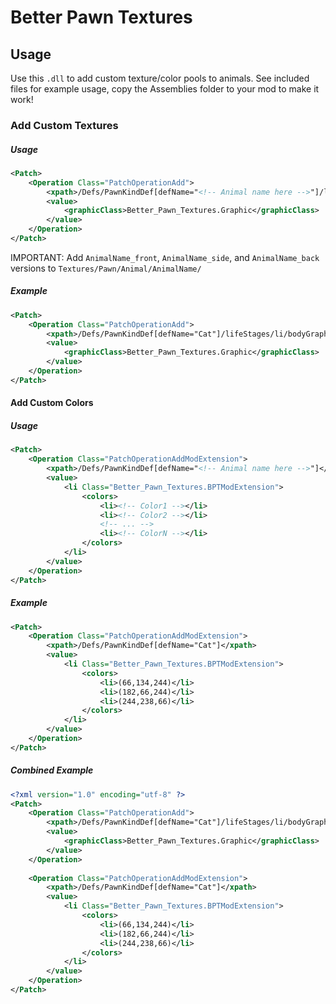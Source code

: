 # Better Pawn Textures

## Usage
Use this `.dll` to add custom texture/color pools to animals. See included files for example usage, copy the Assemblies folder to your mod to make it work!

### Add Custom Textures
##### Usage
```xml
<Patch>
    <Operation Class="PatchOperationAdd">
        <xpath>/Defs/PawnKindDef[defName="<!-- Animal name here -->"]/lifeStages/li/bodyGraphicData</xpath>
        <value>
            <graphicClass>Better_Pawn_Textures.Graphic</graphicClass>
        </value>
    </Operation>
</Patch>
```

IMPORTANT: Add `AnimalName_front`, `AnimalName_side`, and `AnimalName_back` versions to `Textures/Pawn/Animal/AnimalName/`

##### Example
```xml 
<Patch>
    <Operation Class="PatchOperationAdd">
        <xpath>/Defs/PawnKindDef[defName="Cat"]/lifeStages/li/bodyGraphicData</xpath>
        <value>
            <graphicClass>Better_Pawn_Textures.Graphic</graphicClass>
        </value>
    </Operation>
</Patch>
```

#### Add Custom Colors
##### Usage
```xml 
<Patch>
    <Operation Class="PatchOperationAddModExtension">
        <xpath>/Defs/PawnKindDef[defName="<!-- Animal name here -->"]</xpath>
        <value>
            <li Class="Better_Pawn_Textures.BPTModExtension">
                <colors>
                    <li><!-- Color1 --></li>
                    <li><!-- Color2 --></li>
                    <!-- ... -->
                    <li><!-- ColorN --></li>
                </colors>
            </li>
        </value>
    </Operation>
</Patch>
```

##### Example
```xml 
<Patch>
    <Operation Class="PatchOperationAddModExtension">
        <xpath>/Defs/PawnKindDef[defName="Cat"]</xpath>
        <value>
            <li Class="Better_Pawn_Textures.BPTModExtension">
                <colors>
                    <li>(66,134,244)</li>
                    <li>(182,66,244)</li>
                    <li>(244,238,66)</li>
                </colors>
            </li>
        </value>
    </Operation>
</Patch>
```

##### Combined Example
```xml 
<?xml version="1.0" encoding="utf-8" ?>
<Patch>
    <Operation Class="PatchOperationAdd">
        <xpath>/Defs/PawnKindDef[defName="Cat"]/lifeStages/li/bodyGraphicData</xpath>
        <value>
            <graphicClass>Better_Pawn_Textures.Graphic</graphicClass>
        </value>
    </Operation>
    
    <Operation Class="PatchOperationAddModExtension">
        <xpath>/Defs/PawnKindDef[defName="Cat"]</xpath>
        <value>
            <li Class="Better_Pawn_Textures.BPTModExtension">
                <colors>
                    <li>(66,134,244)</li>
                    <li>(182,66,244)</li>
                    <li>(244,238,66)</li>
                </colors>
            </li>
        </value>
    </Operation>
</Patch>
```
